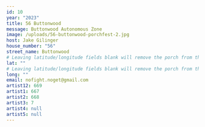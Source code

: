 ```yaml
---
id: 10
year: "2023"
title: 56 Buttonwood
message: Buttonwood Autonomous Zone
image: /uploads/56-buttonwood-porchfest-2.jpg
host: Jake Gilinger
house_number: "56"
street_name: Buttonwood
# Leaving latitude/longitude fields blank will remove the porch from the Porchfest map.
lat: ""
# Leaving latitude/longitude fields blank will remove the porch from the Porchfest map.
long: ""
email: nofight.noget@gmail.com
artist12: 669
artist1: 667
artist2: 668
artist3: 7
artist4: null
artist5: null
---
```

